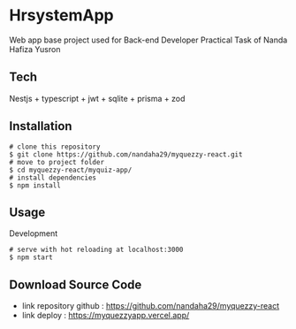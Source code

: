 # HrsystemApp
Web app base project used for Back-end Developer Practical Task of Nanda Hafiza Yusron

## Tech
Nestjs + typescript + jwt + sqlite + prisma + zod

## Installation
```
# clone this repository
$ git clone https://github.com/nandaha29/myquezzy-react.git
# move to project folder
$ cd myquezzy-react/myquiz-app/
# install dependencies
$ npm install
```

## Usage
Development
```
# serve with hot reloading at localhost:3000
$ npm start
```

## Download Source Code
- link repository github :
https://github.com/nandaha29/myquezzy-react
- link deploy :
https://myquezzyapp.vercel.app/

 
